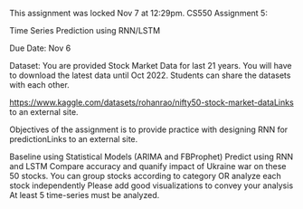 This assignment was locked Nov 7 at 12:29pm.
CS550 Assignment 5:

Time Series Prediction using RNN/LSTM

 

Due Date: Nov 6

Dataset: You are provided Stock Market Data for last 21 years. You will have to download the latest data until Oct 2022. Students can share the datasets with each other.

https://www.kaggle.com/datasets/rohanrao/nifty50-stock-market-dataLinks to an external site.

Objectives of the assignment is to provide practice with designing RNN for predictionLinks to an external site.

Baseline using Statistical Models (ARIMA and FBProphet)
Predict using RNN and LSTM
Compare accuracy and quanify impact of Ukraine war on these 50 stocks. 
You can group stocks according to category OR analyze each stock independently
Please add good visualizations to convey your analysis
At least 5 time-series must be analyzed.
